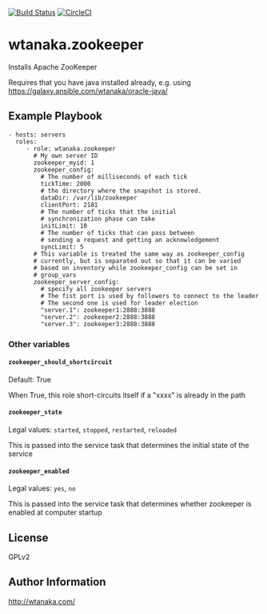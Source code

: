 [![Build Status](https://travis-ci.org/wtanaka/ansible-role-zookeeper.svg?branch=master)](https://travis-ci.org/wtanaka/ansible-role-zookeeper)
[![CircleCI](https://circleci.com/gh/wtanaka/ansible-role-zookeeper.svg?style=svg)](https://circleci.com/gh/wtanaka/ansible-role-zookeeper)

wtanaka.zookeeper
=================

Installs Apache ZooKeeper

Requires that you have java installed already, e.g. using
https://galaxy.ansible.com/wtanaka/oracle-java/

Example Playbook
----------------

    - hosts: servers
      roles:
         - role: wtanaka.zookeeper
           # My own server ID
           zookeeper_myid: 1
           zookeeper_config:
             # The number of milliseconds of each tick
             tickTime: 2000
             # the directory where the snapshot is stored.
             dataDir: /var/lib/zookeeper
             clientPort: 2181
             # The number of ticks that the initial
             # synchronization phase can take
             initLimit: 10
             # The number of ticks that can pass between
             # sending a request and getting an acknowledgement
             syncLimit: 5
           # This variable is treated the same way as zookeeper_config
           # currently, but is separated out so that it can be varied
           # based on inventory while zookeeper_config can be set in
           # group_vars
           zookeeper_server_config:
             # specify all zookeeper servers
             # The fist port is used by followers to connect to the leader
             # The second one is used for leader election
             "server.1": zookeeper1:2888:3888
             "server.2": zookeeper2:2888:3888
             "server.3": zookeeper3:2888:3888

### Other variables

#### `zookeeper_should_shortcircuit`

Default: True

When True, this role short-circuits itself if a "xxxx" is already in
the path

#### `zookeeper_state`

Legal values: `started`, `stopped`, `restarted`, `reloaded`

This is passed into the service task that determines the initial state of the service

#### `zookeeper_enabled`

Legal values: `yes`, `no`

This is passed into the service task that determines whether zookeeper is enabled at computer startup

License
-------

GPLv2

Author Information
------------------

http://wtanaka.com/
